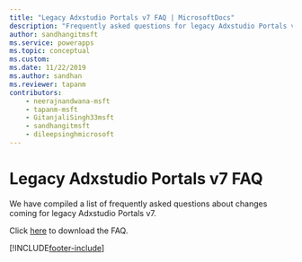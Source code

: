 ```yaml
---
title: "Legacy Adxstudio Portals v7 FAQ | MicrosoftDocs"
description: "Frequently asked questions for legacy Adxstudio Portals v7"
author: sandhangitmsft
ms.service: powerapps
ms.topic: conceptual
ms.custom: 
ms.date: 11/22/2019
ms.author: sandhan
ms.reviewer: tapanm
contributors:
    - neerajnandwana-msft
    - tapanm-msft
    - GitanjaliSingh33msft
    - sandhangitmsft
    - dileepsinghmicrosoft
---
```


# Legacy Adxstudio Portals v7 FAQ

We have compiled a list of frequently asked questions about changes coming for legacy Adxstudio Portals v7.

Click [here](https://aka.ms/gk1u9t) to download the FAQ.


[!INCLUDE[footer-include](../../includes/footer-banner.md)]